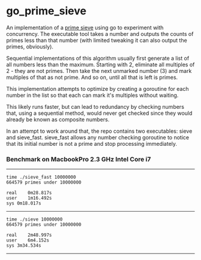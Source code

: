 # go_prime_sieve
An implementation of  a [prime sieve](https://en.wikipedia.org/wiki/Sieve_of_Eratosthenes) using go to experiment with concurrency. The executable tool takes a number and outputs the counts of primes less than that number (with limited tweaking it can also output the primes, obviously).

Sequential implementations of this algorithm usually first generate a list of all numbers less than the maximum. Starting with 2, eliminate all multiples of 2 - they are not primes. Then take the next unmarked number (3) and mark multiples of that as not prime. And so on, until all that is left is primes.

This implementation attempts to optimize by creating a goroutine for each number in the list so that each can mark it's multiples without waiting.

This likely runs faster, but can lead to redundancy by checking numbers that, using a sequential method, would never get checked since they would already be known as composite numbers.

In an attempt to work around that, the repo contains two executables: sieve and sieve_fast. sieve_fast allows any number checking goroutine to notice that its initial number is not a prime and stop processing immediately. 
### Benchmark on MacbookPro 2.3 GHz Intel Core i7

***
```
time ./sieve_fast 10000000
664579 primes under 10000000

real	0m28.817s
user	1m16.492s
sys	0m18.017s
```
***
```
time ./sieve 10000000
664579 primes under 10000000

real	2m48.997s
user	6m4.152s
sys	3m34.534s
```
***
